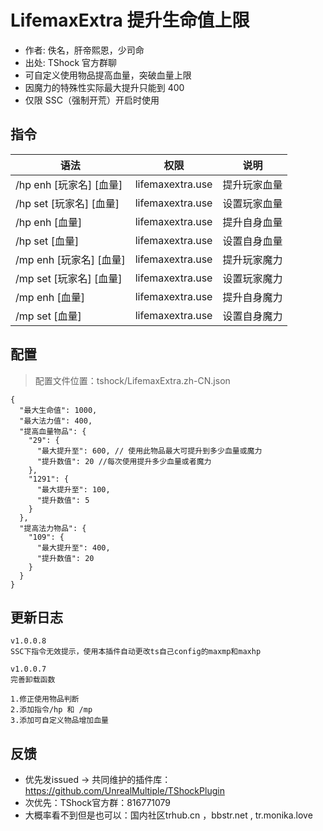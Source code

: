 # LifemaxExtra 提升生命值上限

- 作者: 佚名，肝帝熙恩，少司命
- 出处: TShock 官方群聊
- 可自定义使用物品提高血量，突破血量上限
- 因魔力的特殊性实际最大提升只能到 400
- 仅限 SSC（强制开荒）开启时使用

## 指令

| 语法                 |        权限        |   说明   |
|--------------------|:----------------:|:------:|
| /hp enh [玩家名] [血量] | lifemaxextra.use | 提升玩家血量 |
| /hp set [玩家名] [血量] | lifemaxextra.use | 设置玩家血量 |
| /hp enh [血量]       | lifemaxextra.use | 提升自身血量 |
| /hp set [血量]       | lifemaxextra.use | 设置自身血量 |
| /mp enh [玩家名] [血量] | lifemaxextra.use | 提升玩家魔力 |
| /mp set [玩家名] [血量] | lifemaxextra.use | 设置玩家魔力 |
| /mp enh [血量]       | lifemaxextra.use | 提升自身魔力 |
| /mp set [血量]       | lifemaxextra.use | 设置自身魔力 |

## 配置
> 配置文件位置：tshock/LifemaxExtra.zh-CN.json
```json5
{
  "最大生命值": 1000,
  "最大法力值": 400,
  "提高血量物品": {
    "29": {
      "最大提升至": 600, // 使用此物品最大可提升到多少血量或魔力
      "提升数值": 20 //每次使用提升多少血量或者魔力
    },
    "1291": {
      "最大提升至": 100,
      "提升数值": 5
    }
  },
  "提高法力物品": {
    "109": {
      "最大提升至": 400,
      "提升数值": 20
    }
  }
}
```


## 更新日志

```
v1.0.0.8
SSC下指令无效提示，使用本插件自动更改ts自己config的maxmp和maxhp

v1.0.0.7
完善卸载函数

1.修正使用物品判断
2.添加指令/hp 和 /mp
3.添加可自定义物品增加血量
```


## 反馈
- 优先发issued -> 共同维护的插件库：https://github.com/UnrealMultiple/TShockPlugin
- 次优先：TShock官方群：816771079
- 大概率看不到但是也可以：国内社区trhub.cn ，bbstr.net , tr.monika.love
